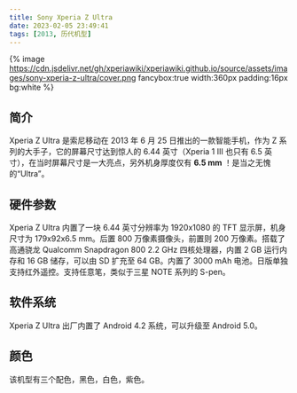 ```yaml
---
title: Sony Xperia Z Ultra
date: 2023-02-05 23:49:41
tags: [2013, 历代机型]
---
```


{% image https://cdn.jsdelivr.net/gh/xperiawiki/xperiawiki.github.io/source/assets/images/sony-xperia-z-ultra/cover.png fancybox:true width:360px padding:16px bg:white %}

## 简介

Xperia Z Ultra 是索尼移动在 2013 年 6 月 25 日推出的一款智能手机，作为 Z 系列的大手子，它的屏幕尺寸达到惊人的 6.44 英寸（Xperia 1 III 也只有 6.5 英寸），在当时屏幕尺寸是一大亮点，另外机身厚度仅有 **6.5 mm** ！是当之无愧的“Ultra”。

## 硬件参数

Xperia Z Ultra 内置了一块 6.44 英寸分辨率为 1920x1080 的 TFT 显示屏，机身尺寸为 179x92x6.5 mm。后置 800 万像素摄像头，前置则 200 万像素。搭载了高通骁龙 Qualcomm Snapdragon 800 2.2 GHz 四核处理器，内置 2 GB 运行内存和 16 GB 储存，可以由 SD 扩充至 64 GB。内置了 3000 mAh 电池。日版单独支持红外遥控。支持任意笔，类似于三星 NOTE 系列的 S-pen。

## 软件系统

Xperia Z Ultra 出厂内置了 Android 4.2 系统，可以升级至 Android 5.0。

## 颜色

该机型有三个配色，黑色，白色，紫色。